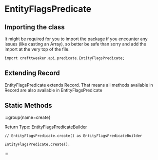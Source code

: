 # EntityFlagsPredicate

## Importing the class

It might be required for you to import the package if you encounter any issues (like casting an Array), so better be safe than sorry and add the import at the very top of the file.
```zenscript
import crafttweaker.api.predicate.EntityFlagsPredicate;
```


## Extending Record

EntityFlagsPredicate extends Record. That means all methods available in Record are also available in EntityFlagsPredicate

## Static Methods

:::group{name=create}

Return Type: [EntityFlagsPredicateBuilder](/vanilla/api/predicate/builder/EntityFlagsPredicateBuilder)

```zenscript
// EntityFlagsPredicate.create() as EntityFlagsPredicateBuilder

EntityFlagsPredicate.create();
```

:::

